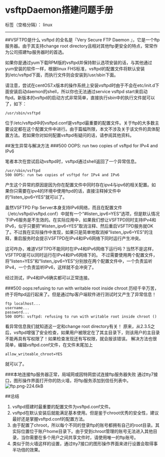 # vsftpDaemon搭建问题手册

标签（空格分隔）： linux

---

##VSFTPD是什么
vsftpd 的全名是『Very Secure FTP Daemon 』，它是一个ftp服务器。由于其支持change root directory且相对其他ftp更安全的特点，常常作为公司搭建ftp服务器时的首选。

如果你是通过yum下载RPM版的vsftpd并保持默认选项安装的话，与其他通过yum安装的软件一样，根据linux FHS标准，vsftpd的配置文件将默认安装到/etc/vsftpd下面，而执行文件则会安装到/usr/sbin下面。

请注意，尝试在centOS7.x版本的操作系统上安装vsftpd时由于不会在etc/init.d下面安装启动daemon的shell，所以你也无法通过service vsftpd start来启动ftpd。新版本的vsftpd的启动方式非常简单，直接执行sbin中的执行文件就可以了，如下：
```shell
/usr/sbin/vsftpd
```
位于/etc/vsftpd中的vsftpd.conf是vsftpd最重要的配置文件。关于ftp的大多数主要设定都在这个配置文件中进行。由于篇幅所限，本文不涉及关于该文件的具体配置方法。若如果你对如何配置vsftpd有疑问的话，请参阅其他资料。

##发生异常与解决方法
###500 OOPS: run two copies of vsftpd for IPv4 and IPv6

笔者本次在尝试启动vsftpd时，vsftpd通过shell返回了一个异常信息。
```shell
/usr/sbin/vsftpd
500 OOPS: run two copies of vsftpd for IPv4 and IPv6
```
产生这个异常的原因是因为你在配置文件中同时存在ipv4与ipv6的相关配置。如果你只需要在ipv4的环境中使用ftpd的话，直接注释掉文件中的“listen_ipv6=YES”就可以了。

虽然VSFTPD Ftp Server本身支持IPv6网络，而且在配置文件（/etc/vsftpd/vsftpd.conf）中就有一个“#listen_ipv6=YES”选项，但是默认情况下IPv6服务是不生效的。在实际应用中，如果我们想让VSFTPD同时支持IPv4和IPv6，似乎只要把“#listen_ipv6=YES”取消注释、然后重启VSFTPD服务就OK了。不过我在实际操作中发现，如果只是简单地取消掉“listen_ipv6=YES”的注释，重启服务时会提示VSFTPD在IPv4和IPv6网络下同时运行产生冲突。

这可咋办，难道VSFTPD不能同时在IPv4和IPv6网络下运行吗？当然不是这样，VSFTPD是可以同时运行在IPv4和IPv6网络下的。
不过需要使用两个配置文件，将“listen=YES”和“listen_ipv6=YES”分别放在两个配置文件中，一个负责监听IPv4，一个负责监听IPv6，这样就不会冲突了。

经过测试，IPv4和IPv6确实都可以正常连接。


###500 oops:refusing to run with writable root inside chroot
历经千辛万苦，终于将ftpd运行起来了。但是通过ftp客户端软件进行测试时又产生了异常信息！
```shell
ftp localhost...
username...
password...
500 OOPS: vsftpd: refusing to run with writable root inside chroot ()  
```
看异常信息我们就知道这一定和change root directory有关！
原来，从2.3.5之后，vsftpd增强了安全检查，如果用户被限定在了其主目录下，则该用户的主目录不能再具有写权限了！如果检查发现还有写权限，就会报该错误。
解决方法也很简单，编辑vsftpd.conf文件，在文件末尾加上
```shell 
allow_writeable_chroot=YES
```
就可以了。

###本地连接ftp服务器正常，局域网或因特网尝试连接ftp服务器失败
通过tty7接口，图形操作界面打开你的防火墙，将ftp服务添加到信任列表中。
![ftp.png-224.6kB][1]

##总结
1. vsftpd搭建时最重要的配置文件为vsftpd.conf文件。
2. vsftpd在默认安装后就能满足基本使用。但是鉴于chroot优秀的安全性，建议最好还是掌握vsftpd.conf的配置方法。
3. 由于配置了chroot，所以每个不同的登录ftp的账号都拥有自己的root目录。其实际位置位于账户home目录下。由于受到chroot管理的账号无法进入其他目录，当你需要在多个用户之间共享文件时，请使用唯一的ftp账号。
4. 类似于防火墙这样的设置，通过tty7接口的图形操作界面来进行设置会取得事半功倍的效果。

  [1]: http://static.zybuluo.com/mikumikulch/4ladtk4ybdd8qv4wcqpn1rez/ftp.png